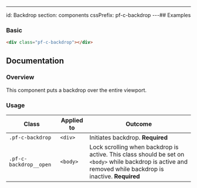 ---
id: Backdrop
section: components
cssPrefix: pf-c-backdrop
---## Examples

### Basic

```html isFullscreen
<div class="pf-c-backdrop"></div>

```

## Documentation

### Overview

This component puts a backdrop over the entire viewport.

### Usage

| Class | Applied to | Outcome |
| -- | -- | -- |
| `.pf-c-backdrop` | `<div>` |  Initiates backdrop. **Required** |
| `.pf-c-backdrop__open` | `<body>` |  Lock scrolling when backdrop is active. This class should be set on `<body>` while backdrop is active and removed while backdrop is inactive. **Required** |
